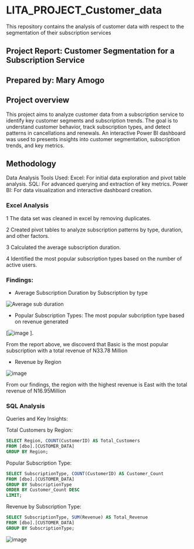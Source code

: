 # LITA_PROJECT_Customer_data
This repository contains the analysis of customer data with respect to the segmentation of their subscription services

## Project Report: Customer Segmentation for a Subscription Service

## Prepared by: Mary Amogo

## Project overview
This project aims to analyze customer data from a subscription service to identify key customer segments and subscription trends.
The goal is to understand customer behavior, track subscription types, and detect patterns in cancellations and renewals.
An interactive Power BI dashboard was used to presents insights into customer segmentation, subscription trends, and key metrics.

## Methodology
 Data Analysis Tools Used:
 Excel: For initial data exploration and pivot table analysis.
 SQL: For advanced querying and extraction of key metrics.
 Power BI: For data visualization and interactive dashboard creation.

### Excel Analysis
 1 The data set was cleaned in excel by removing duplicates.

 2 Created pivot tables to analyze subscription patterns by type, duration, and other factors.
 
 3 Calculated the average subscription duration.
 
 4 Identified the most popular subscription types based on the number of active users.

### Findings:
 - Average Subscription Duration by Subscription by type

![Average sub duration](https://github.com/user-attachments/assets/dee7b089-8245-4072-9f96-f415370fd473)


 - Popular Subscription Types: The most popular subcription type based on revenue generated

[![image](https://github.com/user-attachments/assets/1bb40615-a701-4f82-8e02-2f6c6dc5d0f1)
].

From the report above, we discoverd that  Basic is the most popular subscription with a total revenue of N33.78 Million

 - Revenue by Region

![image](https://github.com/user-attachments/assets/d7390ab4-5b5a-4b4d-9808-84a784e3bca6)

From our findings, the region with the highest revenue is East with the total revenue of N16.95Million


### SQL Analysis
Queries and Key Insights:

Total Customers by Region: 

```SQL
SELECT Region, COUNT(CustomerID) AS Total_Customers
FROM [dbo].[CUSTOMER_DATA]
GROUP BY Region;
```

Popular Subscription Type: 
```SQL
SELECT SubscriptionType, COUNT(CustomerID) AS Customer_Count
FROM [dbo].[CUSTOMER_DATA]
GROUP BY SubscriptionType
ORDER BY Customer_Count DESC
LIMIT;
```

Revenue by Subscription Type: 
```SQL
SELECT SubscriptionType, SUM(Revenue) AS Total_Revenue
FROM [dbo].[CUSTOMER_DATA]
GROUP BY SubscriptionType;
```


![image](https://github.com/user-attachments/assets/db4245da-30d1-43e3-ac57-a1ad96afa106)
